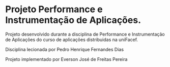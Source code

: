 # Projeto Performance e Instrumentação de Aplicações.

Projeto desenvolvido durante a disciplina de Performance e Instrumentação de Aplicações do curso de aplicações distribuidas na uniFacef.

Disciplina lecionada por Pedro Henrique Fernandes Dias

Projeto implementado por Everson José de Freitas Pereira